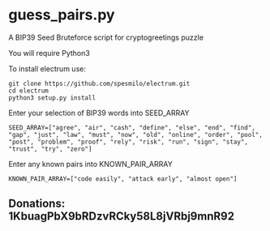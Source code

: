 # guess_pairs.py 
A BIP39 Seed Bruteforce script for cryptogreetings puzzle

You will require Python3

To install electrum use:
```
git clone https://github.com/spesmilo/electrum.git
cd electrum
python3 setup.py install
```

Enter your selection of BIP39 words into SEED_ARRAY
```
SEED_ARRAY=["agree", "air", "cash", "define", "else", "end", "find", "gap", "just", "law", "must", "now", "old", "online", "order", "pool", "post", "problem", "proof", "rely", "risk", "run", "sign", "stay", "trust", "try", "zero"]
```

Enter any known pairs into KNOWN_PAIR_ARRAY
```
KNOWN_PAIR_ARRAY=["code easily", "attack early", "almost open"]
```



## Donations: 1KbuagPbX9bRDzvRCky58L8jVRbj9mnR92
